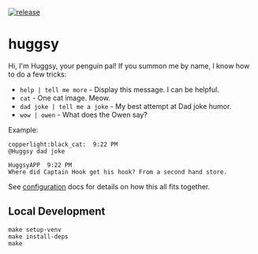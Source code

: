 [![release](https://github.com/copperlight/huggsy/actions/workflows/release.yml/badge.svg)](https://github.com/copperlight/huggsy/actions/workflows/release.yml)

# huggsy

Hi, I'm Huggsy, your penguin pal! If you summon me by name, I know how to do a few tricks:
 - `help | tell me more` - Display this message. I can be helpful.
 - `cat` - One cat image. Meow.
 - `dad joke | tell me a joke` - My best attempt at Dad joke humor.
 - `wow | owen` - What does the Owen say?

Example:

```
copperlight:black_cat:  9:22 PM
@Huggsy dad joke

HuggsyAPP  9:22 PM
Where did Captain Hook get his hook? From a second hand store.
```

See [configuration](./docs/configuration.md) docs for details on how this all fits together.

## Local Development

```shell
make setup-venv
make install-deps
make
```
